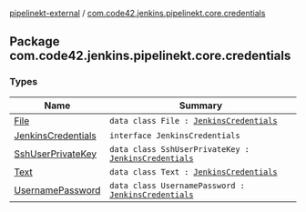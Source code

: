 [pipelinekt-external](../index.md) / [com.code42.jenkins.pipelinekt.core.credentials](./index.md)

## Package com.code42.jenkins.pipelinekt.core.credentials

### Types

| Name | Summary |
|---|---|
| [File](-file/index.md) | `data class File : `[`JenkinsCredentials`](-jenkins-credentials/index.md) |
| [JenkinsCredentials](-jenkins-credentials/index.md) | `interface JenkinsCredentials` |
| [SshUserPrivateKey](-ssh-user-private-key/index.md) | `data class SshUserPrivateKey : `[`JenkinsCredentials`](-jenkins-credentials/index.md) |
| [Text](-text/index.md) | `data class Text : `[`JenkinsCredentials`](-jenkins-credentials/index.md) |
| [UsernamePassword](-username-password/index.md) | `data class UsernamePassword : `[`JenkinsCredentials`](-jenkins-credentials/index.md) |
